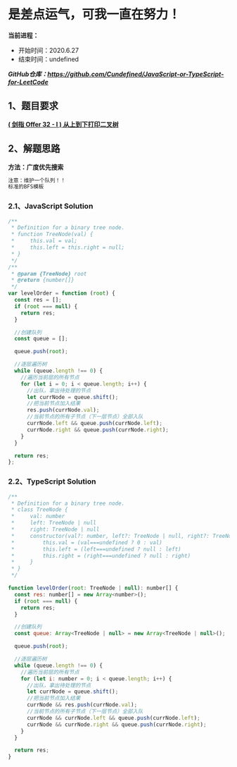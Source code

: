 ﻿# 是差点运气，可我一直在努力！
**当前进程：**

 - 开始时间：2020.6.27 
 - 结束时间：undefined

***GitHub仓库：https://github.com/Cundefined/JavaScript-or-TypeScript-for-LeetCode***



## 1、题目要求
[**( 剑指 Offer 32 - I )  从上到下打印二叉树**](https://leetcode-cn.com/problems/cong-shang-dao-xia-da-yin-er-cha-shu-lcof/)
      


## 2、解题思路
**方法：广度优先搜索**
```javascript
注意：维护一个队列！！
标准的BFS模板
```


### 2.1、JavaScript Solution

```javascript
/**
 * Definition for a binary tree node.
 * function TreeNode(val) {
 *     this.val = val;
 *     this.left = this.right = null;
 * }
 */
/**
 * @param {TreeNode} root
 * @return {number[]}
 */
var levelOrder = function (root) {
  const res = [];
  if (root === null) {
    return res;
  }

  //创建队列
  const queue = [];

  queue.push(root);

  //逐层遍历树
  while (queue.length !== 0) {
    //遍历当前层的所有节点
    for (let i = 0; i < queue.length; i++) {
      //出队，拿出待处理的节点
      let currNode = queue.shift();
      //把当前节点加入结果
      res.push(currNode.val);
      //当前节点的所有子节点（下一层节点）全部入队
      currNode.left && queue.push(currNode.left);
      currNode.right && queue.push(currNode.right);
    }
  }

  return res;
};

```

### 2.2、TypeScript Solution

```javascript
/**
 * Definition for a binary tree node.
 * class TreeNode {
 *     val: number
 *     left: TreeNode | null
 *     right: TreeNode | null
 *     constructor(val?: number, left?: TreeNode | null, right?: TreeNode | null) {
 *         this.val = (val===undefined ? 0 : val)
 *         this.left = (left===undefined ? null : left)
 *         this.right = (right===undefined ? null : right)
 *     }
 * }
 */

function levelOrder(root: TreeNode | null): number[] {
  const res: number[] = new Array<number>();
  if (root === null) {
    return res;
  }

  //创建队列
  const queue: Array<TreeNode | null> = new Array<TreeNode | null>();

  queue.push(root);

  //逐层遍历树
  while (queue.length !== 0) {
    //遍历当前层的所有节点
    for (let i: number = 0; i < queue.length; i++) {
      //出队，拿出待处理的节点
      let currNode = queue.shift();
      //把当前节点加入结果
      currNode && res.push(currNode.val);
      //当前节点的所有子节点（下一层节点）全部入队
      currNode && currNode.left && queue.push(currNode.left);
      currNode && currNode.right && queue.push(currNode.right);
    }
  }

  return res;
}

```

